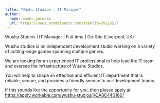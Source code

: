 ```yaml
---
title: "Wushu Studios : IT Manager"
author:
  name: wushu_pbrooks
  url: https://news.ycombinator.com/item?id=39228517
---
```

Wushu Studios | IT Manager | Full-time | On-Site (Liverpool, UK)

Wushu studios is an independent development studio working on a variety of cutting-edge games spanning multiple genres.

We are looking for an experienced IT professional to help lead the IT team and oversee the infrastructure of Wushu Studios.

You will help to shape an effective and efficient IT department that is reliable, secure, and provides a friendly service to our development teams.

If this sounds like the opportunity for you, then please apply at <a href="https:&#x2F;&#x2F;apply.workable.com&#x2F;wushu-studios&#x2F;j&#x2F;CA8C440160&#x2F;" rel="nofollow">https:&#x2F;&#x2F;apply.workable.com&#x2F;wushu-studios&#x2F;j&#x2F;CA8C440160&#x2F;</a>

